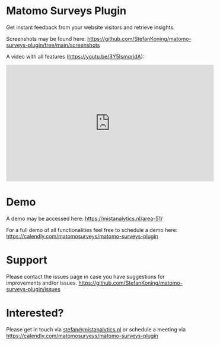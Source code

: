 # Matomo Surveys Plugin
Get instant feedback from your website visitors and retrieve insights.

Screenshots may be found here: https://github.com/StefanKoning/matomo-surveys-plugin/tree/main/screenshots

A video with all features (https://youtu.be/3Y5IsmqridA):

<iframe width="560" height="315" src="https://www.youtube-nocookie.com/embed/3Y5IsmqridA" title="YouTube video player" frameborder="0" allow="accelerometer; autoplay; clipboard-write; encrypted-media; gyroscope; picture-in-picture; web-share" allowfullscreen></iframe>

# Demo
A demo may be accessed here: https://mistanalytics.nl/area-51/

For a full demo of all functionalities feel free to schedule a demo here: https://calendly.com/matomosurveys/matomo-surveys-plugin

# Support

Please contact the issues page in case you have suggestions for improvements and/or issues.
https://github.com/StefanKoning/matomo-surveys-plugin/issues

# Interested?
Please get in touch via stefan@mistanalytics.nl or schedule a meeting via https://calendly.com/matomosurveys/matomo-surveys-plugin
